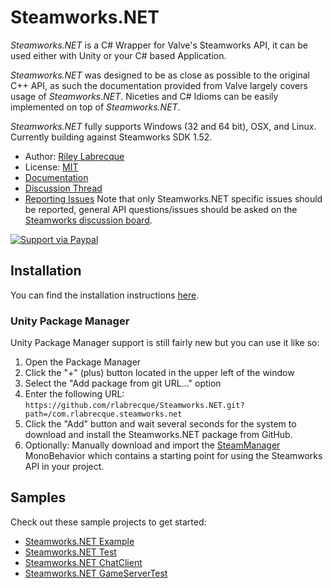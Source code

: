 # Steamworks.NET

_Steamworks.NET_ is a C# Wrapper for Valve's Steamworks API, it can be used either with Unity or your C# based Application.

_Steamworks.NET_ was designed to be as close as possible to the original C++ API, as such the documentation provided from Valve largely covers usage of _Steamworks.NET_.
Niceties and C# Idioms can be easily implemented on top of _Steamworks.NET_.

_Steamworks.NET_ fully supports Windows (32 and 64 bit), OSX, and Linux. Currently building against Steamworks SDK 1.52.

* Author: [Riley Labrecque](https://github.com/rlabrecque)
* License: [MIT](http://www.opensource.org/licenses/mit-license.php)
* [Documentation](https://steamworks.github.io/)
* [Discussion Thread](http://steamcommunity.com/groups/steamworks/discussions/0/666827974770212954/)
* [Reporting Issues](https://github.com/rlabrecque/Steamworks.NET/issues)
  Note that only Steamworks.NET specific issues should be reported, general API questions/issues should be asked on the [Steamworks discussion board](http://steamcommunity.com/groups/steamworks/discussions).

[![Support via Paypal](https://www.paypalobjects.com/en_US/i/btn/btn_donateCC_LG.gif)](https://www.paypal.com/cgi-bin/webscr?cmd=_s-xclick&hosted_button_id=YFZZER8VNXKRC)

## Installation

You can find the installation instructions [here](http://steamworks.github.io/installation/).

### Unity Package Manager

Unity Package Manager support is still fairly new but you can use it like so:

1. Open the Package Manager
2. Click the "+" (plus) button located in the upper left of the window
3. Select the "Add package from git URL..." option
4. Enter the following URL:
    `https://github.com/rlabrecque/Steamworks.NET.git?path=/com.rlabrecque.steamworks.net`
5. Click the "Add" button and wait several seconds for the system to download and install the Steamworks.NET package from GitHub.
6. Optionally: Manually download and import the [SteamManager](https://github.com/rlabrecque/Steamworks.NET-SteamManager/blob/master/SteamManager.cs) MonoBehavior which contains a starting point for using the Steamworks API in your project.

## Samples

Check out these sample projects to get started:

* [Steamworks.NET Example](https://github.com/rlabrecque/Steamworks.NET-Example)
* [Steamworks.NET Test](https://github.com/rlabrecque/Steamworks.NET-Test)
* [Steamworks.NET ChatClient](https://github.com/rlabrecque/Steamworks.NET-ChatClient)
* [Steamworks.NET GameServerTest](https://github.com/rlabrecque/Steamworks.NET-GameServerTest)
